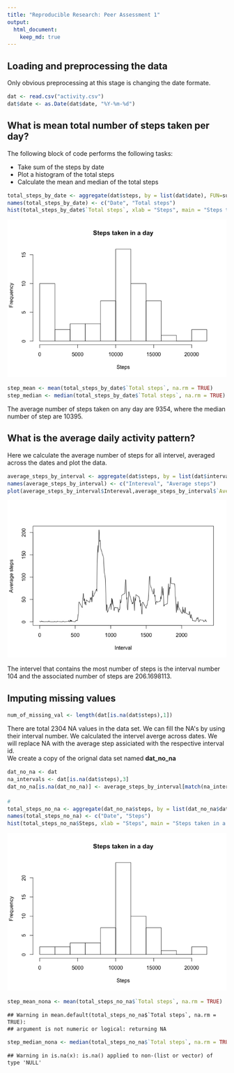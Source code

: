 ```yaml
---
title: "Reproducible Research: Peer Assessment 1"
output: 
  html_document:
    keep_md: true
---
```



## Loading and preprocessing the data
 Only obvious preprocessing at this stage is changing the date formate. 

```r
dat <- read.csv("activity.csv") 
dat$date <- as.Date(dat$date, "%Y-%m-%d")
```


## What is mean total number of steps taken per day?
The following block of code performs the following tasks:  
- Take sum of the steps by date  
- Plot a histogram of the total steps   
- Calculate the mean and median of the total steps   



```r
total_steps_by_date <- aggregate(dat$steps, by = list(dat$date), FUN=sum, na.rm=TRUE)
names(total_steps_by_date) <- c("Date", "Total steps")
hist(total_steps_by_date$`Total steps`, xlab = "Steps", main = "Steps taken in a day", breaks = 10)
```

![](PA1_template_files/figure-html/unnamed-chunk-2-1.png)<!-- -->

```r
step_mean <- mean(total_steps_by_date$`Total steps`, na.rm = TRUE)
step_median <- median(total_steps_by_date$`Total steps`, na.rm = TRUE)
```
The average number of steps taken on any day are 9354,  where the median number of step are 10395.



## What is the average daily activity pattern?

Here we calculate the average number of steps for all intervel, averaged across the dates and plot the data. 


```r
average_steps_by_interval <- aggregate(dat$steps, by = list(dat$interval), FUN=mean, na.rm=TRUE)
names(average_steps_by_interval) <- c("Intereval", "Average steps")
plot(average_steps_by_interval$Intereval,average_steps_by_interval$`Average steps`, type = "l", xlab = "Interval", ylab = "Average steps")
```

![](PA1_template_files/figure-html/unnamed-chunk-3-1.png)<!-- -->

The intervel that contains the most number of steps is the interval number 
104 and the associated number of steps are 206.1698113.

## Imputing missing values



```r
num_of_missing_val <- length(dat[is.na(dat$steps),1])
```

There are total 2304 NA values in the data set. We can fill the NA's by using their interval number. We calculated the intervel averge across dates. We will replace NA with the average step assiciated with the respective interval id.   
We create a copy of the orignal data set named **dat_no_na**


```r
dat_no_na <- dat
na_intervals <- dat[is.na(dat$steps),3]
dat_no_na[is.na(dat_no_na)] <- average_steps_by_interval[match(na_intervals,average_steps_by_interval$Intereval), 'Average steps']

#
total_steps_no_na <- aggregate(dat_no_na$steps, by = list(dat_no_na$date), FUN=sum)
names(total_steps_no_na) <- c("Date", "Steps")
hist(total_steps_no_na$Steps, xlab = "Steps", main = "Steps taken in a day",breaks = 10)
```

![](PA1_template_files/figure-html/unnamed-chunk-5-1.png)<!-- -->

```r
step_mean_nona <- mean(total_steps_no_na$`Total steps`, na.rm = TRUE)
```

```
## Warning in mean.default(total_steps_no_na$`Total steps`, na.rm = TRUE):
## argument is not numeric or logical: returning NA
```

```r
step_median_nona <- median(total_steps_no_na$`Total steps`, na.rm = TRUE)
```

```
## Warning in is.na(x): is.na() applied to non-(list or vector) of type 'NULL'
```



